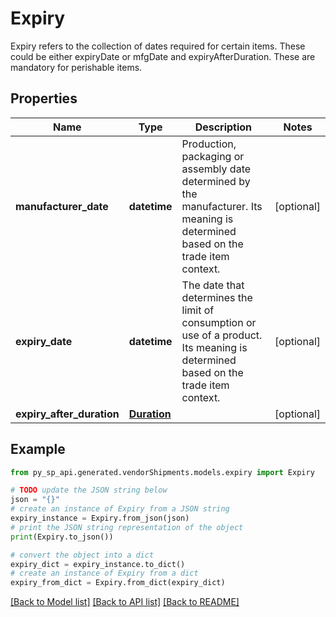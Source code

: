 # Expiry

Expiry refers to the collection of dates required  for certain items. These could be either expiryDate or mfgDate and expiryAfterDuration. These are mandatory for perishable items.

## Properties

Name | Type | Description | Notes
------------ | ------------- | ------------- | -------------
**manufacturer_date** | **datetime** | Production, packaging or assembly date determined by the manufacturer. Its meaning is determined based on the trade item context. | [optional] 
**expiry_date** | **datetime** | The date that determines the limit of consumption or use of a product. Its meaning is determined based on the trade item context. | [optional] 
**expiry_after_duration** | [**Duration**](Duration.md) |  | [optional] 

## Example

```python
from py_sp_api.generated.vendorShipments.models.expiry import Expiry

# TODO update the JSON string below
json = "{}"
# create an instance of Expiry from a JSON string
expiry_instance = Expiry.from_json(json)
# print the JSON string representation of the object
print(Expiry.to_json())

# convert the object into a dict
expiry_dict = expiry_instance.to_dict()
# create an instance of Expiry from a dict
expiry_from_dict = Expiry.from_dict(expiry_dict)
```
[[Back to Model list]](../README.md#documentation-for-models) [[Back to API list]](../README.md#documentation-for-api-endpoints) [[Back to README]](../README.md)


